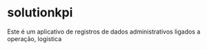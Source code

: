 # solutionkpi
Este é um aplicativo de registros de dados administrativos ligados a operação, logística
